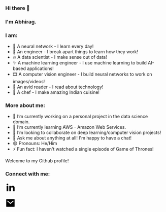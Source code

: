 ### Hi there 👋

### I'm Abhirag.

### I am:

- 🧠 A neural network - I learn every day!
- 👔 An engineer - I break apart things to learn how they work!
- 🔥 A data scientist - I make sense out of data!
- ✨ A machine learning engineer - I use machine learning to build AI-based applications!
- 🎞 A computer vision engineer - I build neural networks to work on images/videos!
- 📕 An avid reader - I read about technology!
- 🧆 A chef - I make amazing Indian cuisine!

### More about me:

- 🔭 I’m currently working on a personal project in the data science domain.
- 🌱 I’m currently learning AWS - Amazon Web Services.
- 👯 I’m looking to collaborate on deep learning/computer vision projects!
- 💬 Ask me about anything at all! I'm happy to have a chat!
- 😄 Pronouns: He/Him
- ⚡ Fun fact: I haven't watched a single episode of Game of Thrones!

<!--
**noobiecoder1942/noobiecoder1942** is a ✨ _special_ ✨ repository because its `README.md` (this file) appears on your GitHub profile.

Here are some ideas to get you started:

- 🔭 I’m currently working on ...
- 🌱 I’m currently learning ...
- 👯 I’m looking to collaborate on ...
- 🤔 I’m looking for help with ...
- 💬 Ask me about ...
- 📫 How to reach me: ...
- 😄 Pronouns: ...
- ⚡ Fun fact: ...
-->

Welcome to my Github profile!

### Connect with me: 

<a href="https://www.linkedin.com/in/abhirag-nagpure/"><img height="32" width="32" src="icons/linkedin-fill.svg" /></a>

<a href="mailto:abhiragnagpure@gmail.com?subject=[GitHub]%From%20Github"><img height="32" width="32" src="icons/mail-fill.svg" /></a>




